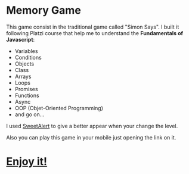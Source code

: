 # Memory Game

This game consist in the traditional game called "Simon Says". I built it following Platzi course that help me to understand the **Fundamentals of Javascript**:
- Variables
- Conditions
- Objects
- Class
- Arrays
- Loops
- Promises
- Functions
- Async 
- OOP (Objet-Oriented Programming)
- and go on...

I used [SweetAlert](https://cdnjs.com/libraries/sweetalert) to give a better appear when your change the level.

Also you can play this game in your mobile just opening the link on it.

# [Enjoy it!](https://corozb.github.io/memoryGame/)



